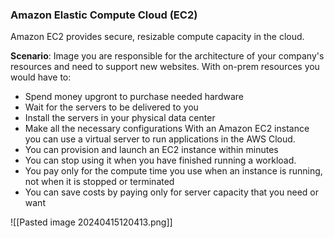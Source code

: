 ### Amazon Elastic Compute Cloud (EC2)

Amazon EC2 provides secure, resizable compute capacity in the cloud.

**Scenario**: Image you are responsible for the architecture of your company's resources and need to support new websites. With on-prem resources you would have to:
* Spend money upgront to purchase needed hardware
* Wait for the servers to be delivered to you
* Install the servers in your physical data center
* Make all the necessary configurations
With an Amazon EC2 instance you can use a virtual server to run applications in the AWS Cloud.
* You can provision and launch an EC2 instance within minutes
* You can stop using it when you have finished running a workload.
* You pay only for the compute time you use when an instance is running, not when it is stopped or terminated
* You can save costs by paying only for server capacity that you need or want

![[Pasted image 20240415120413.png]]